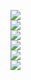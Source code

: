 <p align="center" style="line-height:0;">
  <img src="https://github.com/user-attachments/assets/8da54eee-5423-4b45-8cea-0babb89b7961" style="display:block; margin:0 auto;">
  <img src="https://github.com/user-attachments/assets/46fd2cc8-4ef6-4cac-bcde-a6b4eb19eefa" style="display:block; margin:0 auto;">
  <img src="https://github.com/user-attachments/assets/8e6179eb-9b3d-44bf-8e5a-040a0158c6e8" style="display:block; margin:0 auto;">
  <img src="https://github.com/user-attachments/assets/27287e7b-3a36-4be3-b20b-6664df5b0fd7" style="display:block; margin:0 auto;">
  <img src="https://github.com/user-attachments/assets/4285f46d-e87e-4989-8255-fbd3fc4bb740" style="display:block; margin:0 auto;">
  <img src="https://github.com/user-attachments/assets/10192d2d-baca-46ae-837d-c770bccdba90" style="display:block; margin:0 auto;">
</p>
 
